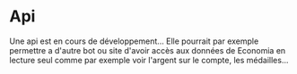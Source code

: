 # Api

Une api est en cours de développement... Elle pourrait par exemple permettre a d'autre bot ou site d'avoir accès aux données de Economia en lecture seul comme par exemple voir l'argent sur le compte, les médailles...
